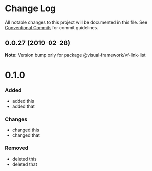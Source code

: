 # Change Log

All notable changes to this project will be documented in this file.
See [Conventional Commits](https://conventionalcommits.org) for commit guidelines.

## 0.0.27 (2019-02-28)

**Note:** Version bump only for package @visual-framework/vf-link-list





# 0.1.0

### Added
- added this
- added that

### Changes

- changed this
- changed that

### Removed

- deleted this
- deleted that
